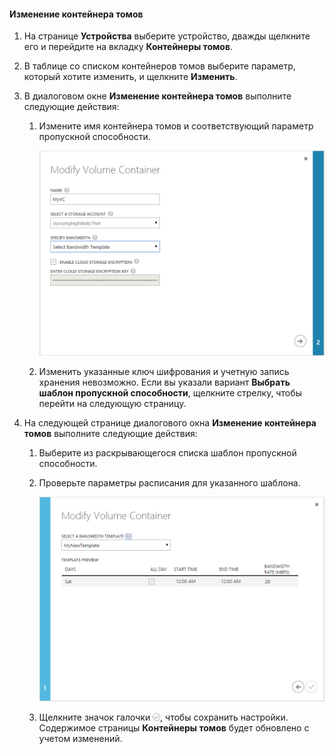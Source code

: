 <!--author=SharS last changed: 1/7/2016-->

#### Изменение контейнера томов
1. На странице **Устройства** выберите устройство, дважды щелкните его и перейдите на вкладку **Контейнеры томов**.
2. В таблице со списком контейнеров томов выберите параметр, который хотите изменить, и щелкните **Изменить**.
3. В диалоговом окне **Изменение контейнера томов** выполните следующие действия:
   
   1. Измените имя контейнера томов и соответствующий параметр пропускной способности. 
      
       ![Изменение контейнера томов с использованием шаблона пропускной способности 1](./media/storsimple-modify-volume-container/HCS_ModifyVCBT1-include.png)
   2. Изменить указанные ключ шифрования и учетную запись хранения невозможно. Если вы указали вариант **Выбрать шаблон пропускной способности**, щелкните стрелку, чтобы перейти на следующую страницу.
4. На следующей странице диалогового окна **Изменение контейнера томов** выполните следующие действия:
   
   1. Выберите из раскрывающегося списка шаблон пропускной способности.
   2. Проверьте параметры расписания для указанного шаблона.
      
       ![Изменение контейнера томов с использованием шаблона пропускной способности 2](./media/storsimple-modify-volume-container/HCS_ModifyVCBT2-include.png)
   3. Щелкните значок галочки ![значок галочки](./media/storsimple-modify-volume-container/HCS_CheckIcon-include.png), чтобы сохранить настройки. Содержимое страницы **Контейнеры томов** будет обновлено с учетом изменений.

<!---HONumber=AcomDC_0114_2016-->